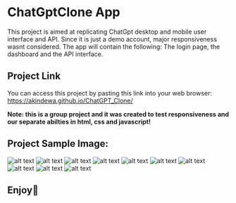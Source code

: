 # ChatGptClone App

This project is aimed at replicating ChatGpt desktop and mobile user interface and API. Since it is just a demo account, major responsiveness wasnt considered. The app will contain the following: The login page, the dashboard and the API interface.

## Project Link

You can access this project by pasting this link into your web browser: https://akindewa.github.io/ChatGPT_Clone/


**Note: this is a group project and it was created to test responsiveness and our separate abilties in html, css and javascript!**

## Project Sample Image:

![alt text](<images/Screenshot 2024-09-29 at 11.28.48 AM.png>) 
![alt text](<images/Screenshot 2024-09-29 at 11.29.02 AM.png>) 
![alt text](<images/Screenshot 2024-09-29 at 11.29.09 AM.png>) 
![alt text](<images/Screenshot 2024-09-29 at 11.29.15 AM.png>) 
![alt text](<images/Screenshot 2024-09-29 at 11.29.19 AM.png>) 
![alt text](<images/Screenshot 2024-09-29 at 11.29.22 AM.png>) 
![alt text](<images/Screenshot 2024-09-29 at 11.29.32 AM.png>) 
![alt text](<images/Screenshot 2024-09-29 at 11.29.38 AM.png>) 
![alt text](<images/Screenshot 2024-09-29 at 11.29.43 AM.png>) 
![alt text](<images/Screenshot 2024-09-29 at 11.29.51 AM.png>)

## Enjoy🥰